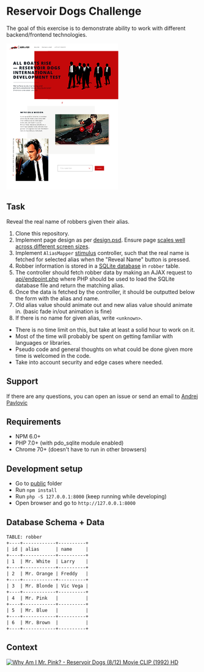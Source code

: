 # Reservoir Dogs Challenge

The goal of this exercise is to demonstrate ability to work with different backend/frontend technologies.

![index.html](screenshot.png)

## Task
Reveal the real name of robbers given their alias.

1. Clone this repository.
2. Implement page design as per [design.psd](design.psd). Ensure page [scales well across different screen sizes](https://www.w3schools.com/html/html_responsive.asp).
3. Implement `AliasMapper` [stimulus](https://stimulusjs.org/) controller, such that the real name is fetched for selected alias when the "Reveal Name" button is pressed.
4. Robber information is stored in a [SQLite database](data/database.sqlite) in `robber` table.
5. The controller should fetch robber data by making an AJAX request to [api/endpoint.php](api/endpoint.php) where PHP should be used to load the SQLite database file and return the matching alias.
6. Once the data is fetched by the controller, it should be outputted below the form with the alias and name.
7. Old alias value should animate out and new alias value should animate in. (basic fade in/out animation is fine)
8. If there is no name for given alias, write `<unknown>`.

- There is no time limit on this, but take at least a solid hour to work on it.
- Most of the time will probably be spent on getting familiar with languages or libraries.
- Pseudo code and general thoughts on what could be done given more time is welcomed in the code.
- Take into account security and edge cases where needed.

## Support
If there are any questions, you can open an issue or send an email to [Andrej Pavlovic](mailto:apavlovic@allboatsrise.com)

## Requirements
- NPM 6.0+
- PHP 7.0+ (with pdo_sqlite module enabled)
- Chrome 70+ (doesn't have to run in other browsers)

## Development setup
- Go to [public](public) folder
- Run `npm install`
- Run `php -S 127.0.0.1:8000` (keep running while developing)
- Open browser and go to `http://127.0.0.1:8000`

## Database Schema + Data
```
TABLE: robber
+----+------------+----------+
| id | alias      | name     |
+----+------------+----------+
| 1  | Mr. White  | Larry    |
+----+------------+----------+
| 2  | Mr. Orange | Freddy   |
+----+------------+----------+
| 3  | Mr. Blonde | Vic Vega |
+----+------------+----------+
| 4  | Mr. Pink   |          |
+----+------------+----------+
| 5  | Mr. Blue   |          |
+----+------------+----------+
| 6  | Mr. Brown  |          |
+----+------------+----------+
```

## Context
[![Why Am I Mr. Pink? - Reservoir Dogs (8/12) Movie CLIP (1992) HD](https://img.youtube.com/vi/4W5KhfJHF_4/0.jpg)](https://www.youtube.com/watch?v=4W5KhfJHF_4)
